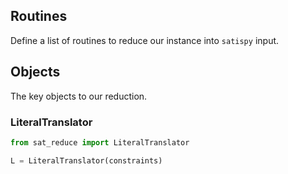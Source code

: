 ## Routines
Define a list of routines to reduce our instance into `satispy` input.

## Objects
The key objects to our reduction.

### LiteralTranslator
```python
from sat_reduce import LiteralTranslator

L = LiteralTranslator(constraints)

```
